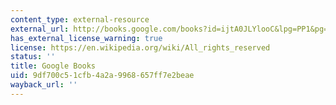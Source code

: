 ```yaml
---
content_type: external-resource
external_url: http://books.google.com/books?id=ijtA0JLYlooC&lpg=PP1&pg=PA27#v=onepage&q&f=false
has_external_license_warning: true
license: https://en.wikipedia.org/wiki/All_rights_reserved
status: ''
title: Google Books
uid: 9df700c5-1cfb-4a2a-9968-657ff7e2beae
wayback_url: ''
---
```

